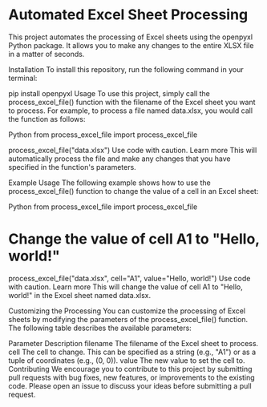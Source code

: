 # Automated Excel Sheet Processing
This project automates the processing of Excel sheets using the openpyxl Python package. It allows you to make any changes to the entire XLSX file in a matter of seconds.

Installation
To install this repository, run the following command in your terminal:

pip install openpyxl
Usage
To use this project, simply call the process_excel_file() function with the filename of the Excel sheet you want to process. For example, to process a file named data.xlsx, you would call the function as follows:

Python
from process_excel_file import process_excel_file

process_excel_file("data.xlsx")
Use code with caution. Learn more
This will automatically process the file and make any changes that you have specified in the function's parameters.

Example Usage
The following example shows how to use the process_excel_file() function to change the value of a cell in an Excel sheet:

Python
from process_excel_file import process_excel_file

# Change the value of cell A1 to "Hello, world!"
process_excel_file("data.xlsx", cell="A1", value="Hello, world!")
Use code with caution. Learn more
This will change the value of cell A1 to "Hello, world!" in the Excel sheet named data.xlsx.

Customizing the Processing
You can customize the processing of Excel sheets by modifying the parameters of the process_excel_file() function. The following table describes the available parameters:

Parameter	Description
filename	The filename of the Excel sheet to process.
cell	The cell to change. This can be specified as a string (e.g., "A1") or as a tuple of coordinates (e.g., (0, 0)).
value	The new value to set the cell to.
Contributing
We encourage you to contribute to this project by submitting pull requests with bug fixes, new features, or improvements to the existing code. Please open an issue to discuss your ideas before submitting a pull request.

